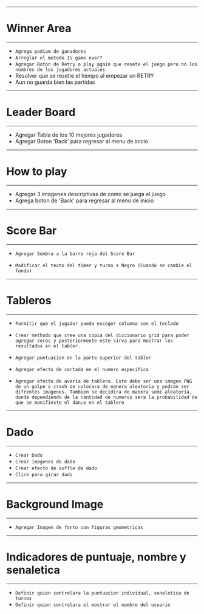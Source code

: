 *********************************************************************
# Winner Area
*********************************************************************
- `Agrega podium de ganadores`
- `Arreglar el metodo Is game over?`
- `Agregar Boton de Retry o play again que resete el juego
pero no los nombres de los jugadores actuales`
- Resolver que se resetie el tiempo al empezar un RETRY
- Aun no guarda bien las partidas
*********************************************************************
# Leader Board
*********************************************************************
- Agregar Tabla de los 10 mejores jugadores
- Agregar Boton 'Back' para regresar al menu de inicio

*********************************************************************
# How to play
*********************************************************************
- Agregar 3 imagenes descriptivas de como se juega el juego
- Agrega boton de 'Back' para regresar al menu de inicio
*********************************************************************
# Score Bar
*********************************************************************
- `Agregar Sombra a la barra roja del Score Bar`

- `Modificar el texto del timer y turno a Negro (Cuando se cambie el fondo)`

*********************************************************************
# Tableros
*********************************************************************
- `Parmitir que el jugador pueda escoger columna con el teclado`
- `Crear methodo que cree una copia del diccionario grid para poder agregar zeros
y posteriormente este sirva para mostrar los resultados en el tabler.`

- `Agregar puntuacion en la parte superior del tabler`

- `Agregar efecto de cortada en el numero especifico` 

- `Agregar efecto de averia de tablero. Este debe ser una imagen PNG de un golpe o crash
se colocara de manera aleatoria y podran ser difrentes imagenes. Tambien se decidira
de manera semi aleatoria, donde dependiendo de la cantidad de numeros sera la probabilidad de 
que se manifieste el dan;o en el tablero`


*********************************************************************
# Dado
*********************************************************************
- `Crear Dado`
- `Crear imagenes de dado`
- `Crear efecto de suffle de dado`
- `Click para girar dado`


*********************************************************************
# Background Image
*********************************************************************
- `Agregar Imagen de fonto con figuras geometricas`

*********************************************************************
# Indicadores de puntuaje, nombre y senaletica
*********************************************************************
- `Definir quien controlara la puntuacion individual, senaletica de turnos`
- `Definir quien controlara el mostrar el nombre del usuario`